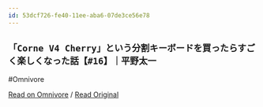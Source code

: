 ```yaml
---
id: 53dcf726-fe40-11ee-aba6-07de3ce56e78
---
```


## `「Corne V4 Cherry」という分割キーボードを買ったらすごく楽しくなった話【#16】｜平野太一`
#Omnivore

[Read on Omnivore](https://omnivore.app/me/corne-v-4-cherry-16-18ef61ff41b) / [Read Original](https://note.com/yriica/n/n1dc577768407)


